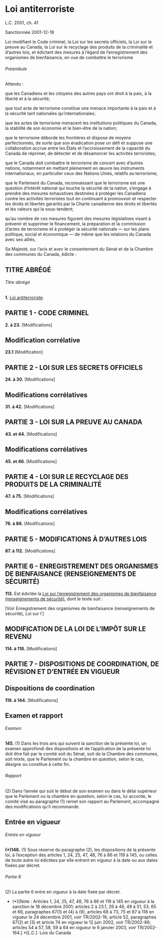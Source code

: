 # Loi antiterroriste

L.C. 2001, ch. 41

Sanctionnée 2001-12-18

Loi modifiant le Code criminel, la Loi sur les secrets officiels, la Loi sur la preuve au Canada, la Loi sur le recyclage des produits de la criminalité et d’autres lois, et édictant des mesures à l’égard de l’enregistrement des organismes de bienfaisance, en vue de combattre le terrorisme

###### Préambule

Attendu :

que les Canadiens et les citoyens des autres pays ont droit à la paix, à la liberté et à la sécurité;

que tout acte de terrorisme constitue une menace importante à la paix et à la sécurité tant nationales qu’internationales;

que les actes de terrorisme menacent les institutions politiques du Canada, la stabilité de son économie et le bien-être de la nation;

que le terrorisme déborde les frontières et dispose de moyens perfectionnés, de sorte que son éradication pose un défi et suppose une collaboration accrue entre les États et l’accroissement de la capacité du Canada de réprimer, de détecter et de désamorcer les activités terroristes;

que le Canada doit combattre le terrorisme de concert avec d’autres nations, notamment en mettant pleinement en œuvre les instruments internationaux, en particulier ceux des Nations Unies, relatifs au terrorisme;

que le Parlement du Canada, reconnaissant que le terrorisme est une question d’intérêt national qui touche la sécurité de la nation, s’engage à prendre des mesures exhaustives destinées à protéger les Canadiens contre les activités terroristes tout en continuant à promouvoir et respecter les droits et libertés garantis par la Charte canadienne des droits et libertés et les valeurs qui la sous-tendent;

qu’au nombre de ces mesures figurent des mesures législatives visant à prévenir et supprimer le financement, la préparation et la commission d’actes de terrorisme et à protéger la sécurité nationale — sur les plans politique, social et économique — de même que les relations du Canada avec ses alliés,

Sa Majesté, sur l’avis et avec le consentement du Sénat et de la Chambre des communes du Canada, édicte :

## TITRE ABRÉGÉ

###### Titre abrégé

**1.** [Loi antiterroriste](/canada/fra/lois/A/A-11.7.md).

## PARTIE 1 - CODE CRIMINEL

**2\. à 23.** [Modifications]

## Modification corrélative

**23.1** [Modification]

## PARTIE 2 - LOI SUR LES SECRETS OFFICIELS

**24\. à 30.** [Modifications]

## Modifications corrélatives

**31\. à 42.** [Modifications]

## PARTIE 3 - LOI SUR LA PREUVE AU CANADA

**43\. et 44.** [Modifications]

## Modifications corrélatives

**45\. et 46.** [Modifications]

## PARTIE 4 - LOI SUR LE RECYCLAGE DES PRODUITS DE LA CRIMINALITÉ

**47\. à 75.** [Modifications]

## Modifications corrélatives

**76\. à 86.** [Modifications]

## PARTIE 5 - MODIFICATIONS À D’AUTRES LOIS

**87\. à 112.** [Modifications]

## PARTIE 6 - ENREGISTREMENT DES ORGANISMES DE BIENFAISANCE (RENSEIGNEMENTS DE SÉCURITÉ)

**113.** Est édictée la [Loi sur l’enregistrement des organismes de bienfaisance (renseignements de sécurité)](/canada/fra/lois/C/C-27.55.md), dont le texte suit :

[Voir Enregistrement des organismes de bienfaisance (renseignements de sécurité), Loi sur l’]

## MODIFICATION DE LA LOI DE L’IMPÔT SUR LE REVENU

**114\. à 118.** [Modifications]

## PARTIE 7 - DISPOSITIONS DE COORDINATION, DE RÉVISION ET D’ENTRÉE EN VIGUEUR

## Dispositions de coordination

**119\. à 144.** [Modifications]

## Examen et rapport

###### Examen

**145.** (1) Dans les trois ans qui suivent la sanction de la présente loi, un examen approfondi des dispositions et de l’application de la présente loi doit être fait par le comité soit du Sénat, soit de la Chambre des communes, soit mixte, que le Parlement ou la chambre en question, selon le cas, désigne ou constitue à cette fin.

###### Rapport

(2) Dans l’année qui suit le début de son examen ou dans le délai supérieur que le Parlement ou la chambre en question, selon le cas, lui accorde, le comité visé au paragraphe (1) remet son rapport au Parlement, accompagné des modifications qu’il recommande.

## Entrée en vigueur

###### Entrée en vigueur

**(*)146.** (1) Sous réserve du paragraphe (2), les dispositions de la présente loi, à l’exception des articles 1, 24, 25, 47, 48, 76 à 86 et 119 à 145, ou celles de toute autre loi édictées par elle entrent en vigueur à la date ou aux dates fixées par décret.

###### Partie 6

(2) La partie 6 entre en vigueur à la date fixée par décret.

  * (*)[Note : Articles 1, 24, 25, 47, 48, 76 à 86 et 119 à 145 en vigueur à la sanction le 18 décembre 2001; articles 2 à 23.1, 26 à 46, 49 à 51, 53, 65 et 66, paragraphes 67(1) et (4) à (9), articles 68 à 73, 75 et 87 à 118 en vigueur le 24 décembre 2001, _voir_ TR/2002-16; article 52, paragraphes 67(2) et (3) et article 74 en vigueur le 12 juin 2002, _voir_ TR/2002-86; articles 54 à 57, 58, 59 à 64 en vigueur le 6 janvier 2003, _voir_ TR/2002-164.]
  *[L.C.]: Lois du Canada
